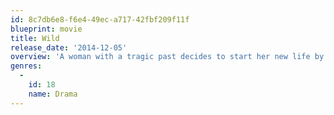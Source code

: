 ```yaml
---
id: 8c7db6e8-f6e4-49ec-a717-42fbf209f11f
blueprint: movie
title: Wild
release_date: '2014-12-05'
overview: 'A woman with a tragic past decides to start her new life by hiking for one thousand miles on the Pacific Crest Trail.'
genres:
  -
    id: 18
    name: Drama
---
```

